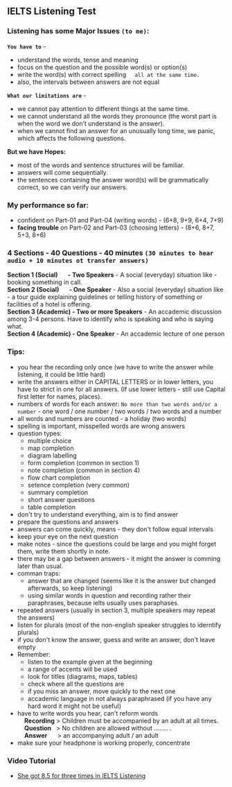 ## **IELTS Listening Test**

### **Listening has some Major Issues** `(to me)`:
**`You have to`** -
- understand the words, tense and meaning
- focus on the question and the possible word(s) or option(s)
- write the word(s) with correct spelling&nbsp;&nbsp;&nbsp;&nbsp;&nbsp;`all at the same time.`
- also, the intervals between answers are not equal

**`What our limitations are`** -
- we cannot pay attention to different things at the same time.
- we cannot understand all the words they pronounce (the worst part is when the word we don’t understand is the answer).
- when we cannot find an answer for an unusually long time, we panic, which affects the following questions.

**But we have Hopes:**
- most of the words and sentence structures will be familiar.
- answers will come sequentially.
- the sentences containing the answer word(s) will be grammatically correct, so we can verify our answers.

### **My performance so far:**
- confident on Part-01 and Part-04 (writing words) - (6+8, 9+9, 6+4, 7+9)
- **facing trouble** on Part-02 and Part-03 (choosing letters) - (8+6, 8+7, 5+3, 8+6) 

### **4 Sections - 40 Questions - 40 minutes `(30 minutes to hear audio + 10 minutes ot transfer answers)`**
**Section 1 (Social) &nbsp;&nbsp;&nbsp;&nbsp;&nbsp;&nbsp;- Two Speakers** - A social (everyday) situation like - booking something in call.<br>
**Section 2 (Social) &nbsp;&nbsp;&nbsp;&nbsp;&nbsp;&nbsp;- One Speaker** - Also a social (everyday) situation like - a tour guide explaining guidelines or telling history of something or facilities of a hotel is offering.<br>
**Section 3 (Academic) - Two or more Speakers** - An accademic discussion among 3-4 persons. Have to identify who is speaking and who is saying what.<br>
**Section 4 (Academic) - One Speaker** - An accademic lecture of one person

### **Tips:**
- you hear the recording only once (we have to write the answer while listening, it could be little hard)
- write the answers either in CAPITAL LETTERS or in lower letters, you have to strict in one for all answers. (If use lower letters - still use Capital first letter for names, places).
- numbers of words for each answer: `No more than two words and/or a number` - one word / one number / two words / two words and a number
- all words and numbers are counted - a holiday (two words)
- spelling is important, misspelled words are wrong answers
- question types:
    - multiple choice
    - map completion
    - diagram labelling
    - form completion (common in section 1)
    - note completion (common in section 4)
    - flow chart completion
    - setence completion (very common)
    - summary completion
    - short answer questions
    - table completion
- don't try to understand everything, aim is to find answer
- prepare the questions and answers
- answers can come quickly, means - they don't follow equal intervals
- keep your eye on the next question
- make notes - since the questions could be large and you might forget them, write them shortly in note.
- there may be a gap between answers - it might the answer is comming later than usual.
- comman traps:
    - answer that are changed (seems like it is the answer but changed afterwards, so keep listening)
    - using similar words in question and recording rather their paraphrases, because ielts usually uses paraphases.
- repeated answers (usually in section 3, multiple speakers may repeat the answers)
- listen for plurals (most of the non-english speaker struggles to iderntify plurals)
- if you don't know the answer, guess and write an answer, don't leave empty
- Remember:
    - listen to the example given at the beginning
    - a range of accents will be used
    - look for titles (diagrams, maps, tables)
    - check where all the questions are
    - if you miss an answer, move quickly to the next one
    - accademic language in not always paraphrased (if you have any hard word it might not be useful)
- have to write words you hear, can't reform words
<br>&nbsp;&nbsp;&nbsp;&nbsp;**Recording** > Children must be accompanied by an adult at all times.<br>
&nbsp;&nbsp;&nbsp;&nbsp;**Question**&nbsp;&nbsp; > No children are allowed without ........ .<br>
&nbsp;&nbsp;&nbsp;&nbsp;**Answer**&nbsp;&nbsp;&nbsp;&nbsp;&nbsp; > an accompanying adult / an adult
- make sure your headphone is working properly, concentrate

### **Video Tutorial**
- [She got 8.5 for three times in IELTS Listening](https://www.youtube.com/watch?v=cm4DQkuQHiM)